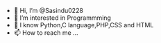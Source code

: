 - 👋 Hi, I’m @Sasindu0228
- 👀 I’m interested in Programmming
- 🌱 I know Python,C language,PHP,CSS and HTML
- 📫 How to reach me ...

<!---
Sasindu0228/Sasindu0228 is a ✨ special ✨ repository because its `README.md` (this file) appears on your GitHub profile.
You can click the Preview link to take a look at your changes.
--->
